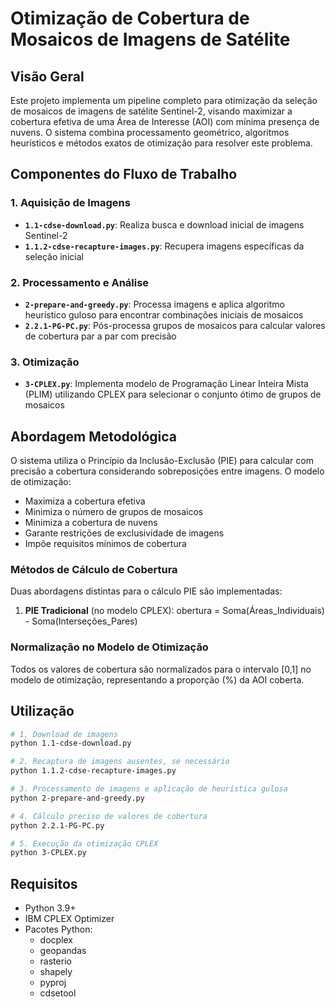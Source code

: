 # Otimização de Cobertura de Mosaicos de Imagens de Satélite

## Visão Geral

Este projeto implementa um pipeline completo para otimização da seleção de mosaicos de imagens de satélite Sentinel-2, visando maximizar a cobertura efetiva de uma Área de Interesse (AOI) com mínima presença de nuvens. O sistema combina processamento geométrico, algoritmos heurísticos e métodos exatos de otimização para resolver este problema.

## Componentes do Fluxo de Trabalho

### 1. Aquisição de Imagens

- **`1.1-cdse-download.py`**: Realiza busca e download inicial de imagens Sentinel-2
- **`1.1.2-cdse-recapture-images.py`**: Recupera imagens específicas da seleção inicial

### 2. Processamento e Análise

- **`2-prepare-and-greedy.py`**: Processa imagens e aplica algoritmo heurístico guloso para encontrar combinações iniciais de mosaicos
- **`2.2.1-PG-PC.py`**: Pós-processa grupos de mosaicos para calcular valores de cobertura par a par com precisão

### 3. Otimização

- **`3-CPLEX.py`**: Implementa modelo de Programação Linear Inteira Mista (PLIM) utilizando CPLEX para selecionar o conjunto ótimo de grupos de mosaicos

## Abordagem Metodológica

O sistema utiliza o Princípio da Inclusão-Exclusão (PIE) para calcular com precisão a cobertura considerando sobreposições entre imagens. O modelo de otimização:

- Maximiza a cobertura efetiva
- Minimiza o número de grupos de mosaicos
- Minimiza a cobertura de nuvens
- Garante restrições de exclusividade de imagens
- Impõe requisitos mínimos de cobertura

### Métodos de Cálculo de Cobertura

Duas abordagens distintas para o cálculo PIE são implementadas:

1. **PIE Tradicional** (no modelo CPLEX): obertura = Soma(Áreas_Individuais) - Soma(Interseções_Pares)

### Normalização no Modelo de Otimização

Todos os valores de cobertura são normalizados para o intervalo [0,1] no modelo de otimização, representando a proporção (%) da AOI coberta.

## Utilização

```bash
# 1. Download de imagens
python 1.1-cdse-download.py

# 2. Recaptura de imagens ausentes, se necessário
python 1.1.2-cdse-recapture-images.py

# 3. Processamento de imagens e aplicação de heurística gulosa
python 2-prepare-and-greedy.py

# 4. Cálculo preciso de valores de cobertura
python 2.2.1-PG-PC.py

# 5. Execução da otimização CPLEX
python 3-CPLEX.py 
```

## Requisitos

- Python 3.9+
- IBM CPLEX Optimizer
- Pacotes Python:
  - docplex
  - geopandas
  - rasterio
  - shapely
  - pyproj
  - cdsetool
  